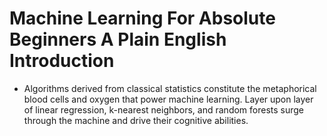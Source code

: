 # Machine Learning For Absolute Beginners A Plain English Introduction
- Algorithms derived from classical statistics constitute the metaphorical blood cells and oxygen that power machine learning. Layer upon layer of linear regression, k-nearest neighbors, and random forests surge through the machine and drive their cognitive abilities.
